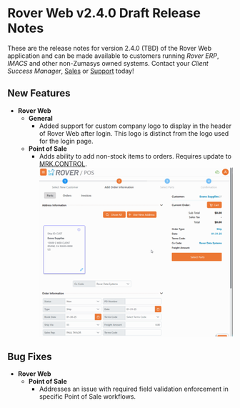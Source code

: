 # Rover Web v2.4.0 Draft Release Notes

<badge text= "Version 2.4.0 Draft" vertical="middle" />

<PageHeader />

These are the release notes for version 2.4.0 (TBD) of the Rover Web application and can be made available to customers running _Rover ERP_, _IMACS_ and other non-Zumasys owned systems. Contact your _Client Success Manager_, [Sales](mailto:sales@zumasys.com?subject=Rover%20Web%20v2.4.0) or [Support](mailto:help@zumasys.com?subject=Rover%20Web%20v2.4.0) today!

## New Features

- **Rover Web**
    - **General**
      - Added support for custom company logo to display in the header of Rover Web after login.  This logo is distinct from the logo used for the login page.
    - **Point of Sale**
      - Adds ability to add non-stock items to orders. Requires update to [MRK.CONTROL](../../../../rover/AP-OVERVIEW/AP-ENTRY/AP-E/AP-E-1/CURRENCY-CONTROL/SO-E/MRK-CONTROL/MRK-CONTROL-6/README.md#allow-non-stock-parts).
        ![Non-Stock Items](./pos-non-stock.gif)  

## Bug Fixes

- **Rover Web**
    - **Point of Sale**
      - Addresses an issue with required field validation enforcement in specific Point of Sale workflows.
    
  